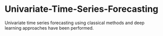 # Univariate-Time-Series-Forecasting
Univariate time series forecasting using classical methods and deep learning approaches have been performed. 
